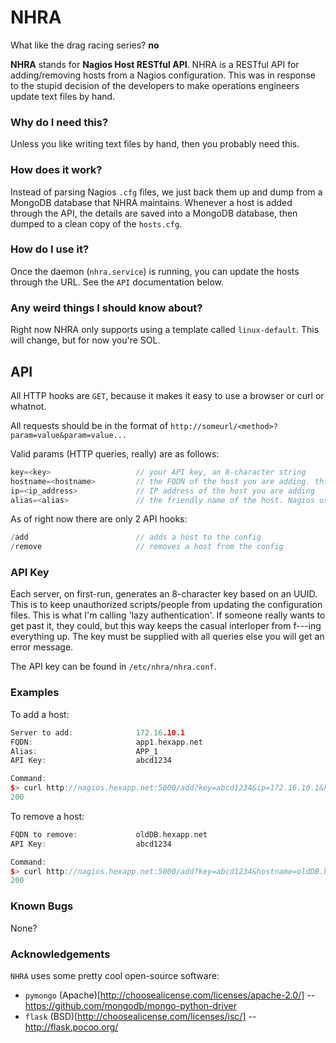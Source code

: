 # NHRA
What like the drag racing series? **no**

**NHRA** stands for **Nagios Host RESTful API**. NHRA is a RESTful API for adding/removing hosts from a Nagios configuration. This was in response to the stupid decision of the developers to make operations engineers update text files by hand.

### Why do I need this?
Unless you like writing text files by hand, then you probably need this.

### How does it work?
Instead of parsing Nagios `.cfg` files, we just back them up and dump from a MongoDB database that NHRA maintains. Whenever a host is added through the API, the details are saved into a MongoDB database, then dumped to a clean copy of the `hosts.cfg`.

### How do I use it?
Once the daemon (`nhra.service`) is running, you can update the hosts through the URL. See the `API` documentation below.

### Any weird things I should know about?
Right now NHRA only supports using a template called `linux-default`. This will change, but for now you're SOL.

## API
All HTTP hooks are `GET`, because it makes it easy to use a browser or curl or whatnot.

All requests should be in the format of `http://someurl/<method>?param=value&param=value...`

Valid params (HTTP queries, really) are as follows:
```c++
key=<key>                   // your API key, an 8-character string
hostname=<hostname>         // the FQDN of the host you are adding. this is the database key so it must be unique.
ip=<ip_address>             // IP address of the host you are adding
alias=<alias>               // the friendly name of the host. Nagios uses this, IDGAF what you put as long as its a string. 
```

As of right now there are only 2 API hooks:
```c++
/add                        // adds a host to the config
/remove                     // removes a host from the config
```

### API Key
Each server, on first-run, generates an 8-character key based on an UUID. This is to keep unauthorized scripts/people from updating the configuration files. This is what I'm calling 'lazy authentication'. If someone really wants to get past it, they could, but this way keeps the casual interloper from f---ing everything up. The key must be supplied with all queries else you will get an error message.

 The API key can be found in `/etc/nhra/nhra.conf`.

### Examples

To add a host:
```C++
Server to add:              172.16.10.1
FQDN:                       app1.hexapp.net
Alias:                      APP_1
API Key:                    abcd1234

Command:
$> curl http://nagios.hexapp.net:5000/add?key=abcd1234&ip=172.16.10.1&hostname=app1.hexapp.net&alias=APP_1
200
```

To remove a host:
```C++
FQDN to remove:             oldDB.hexapp.net
API Key:                    abcd1234

Command:
$> curl http://nagios.hexapp.net:5000/add?key=abcd1234&hostname=oldDB.hexapp.net
200
```

### Known Bugs
None?

### Acknowledgements
`NHRA` uses some pretty cool open-source software:
* `pymongo` (Apache)[http://choosealicense.com/licenses/apache-2.0/] -- https://github.com/mongodb/mongo-python-driver
* `flask` (BSD)[http://choosealicense.com/licenses/isc/] -- http://flask.pocoo.org/